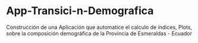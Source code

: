 # App-Transici-n-Demografica
Construcción de una Aplicación que automatice el calculo de índices, Plots, sobre la composición demográfica de la Provincia de Esmeraldas - Ecuador 
